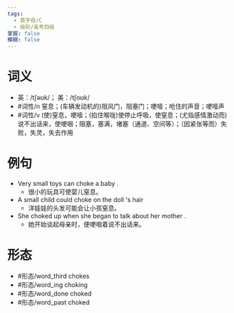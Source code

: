 ```yaml
---
tags:
  - 首字母/C
  - 级别/高考四级
掌握: false
模糊: false
---
```

# 词义
- 英：/tʃəʊk/； 美：/tʃoʊk/
- #词性/n  窒息；(车辆发动机的)阻风门，阻塞门；哽噎；呛住的声音；哽噎声
- #词性/v  (使)窒息，哽噎；(掐住喉咙)使停止呼吸，使窒息；(尤指感情激动而)说不出话来，使哽咽；阻塞，塞满，堵塞（通道、空间等）；（因紧张等而）失败，失灵，失去作用
# 例句
- Very small toys can choke a baby .
	- 很小的玩具可使婴儿窒息。
- A small child could choke on the doll 's hair
	- 洋娃娃的头发可能会让小孩窒息。
- She choked up when she began to talk about her mother .
	- 她开始谈起母亲时，便哽咽着说不出话来。
# 形态
- #形态/word_third chokes
- #形态/word_ing choking
- #形态/word_done choked
- #形态/word_past choked
